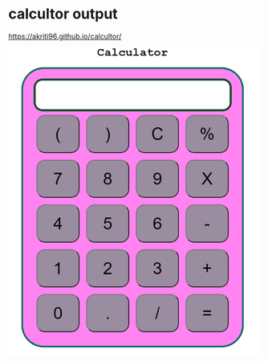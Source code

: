 # calcultor output
https://akriti96.github.io/calcultor/

![](https://github.com/Akriti96/calcultor/blob/main/Screenshot%202021-12-08%20173638.png)
